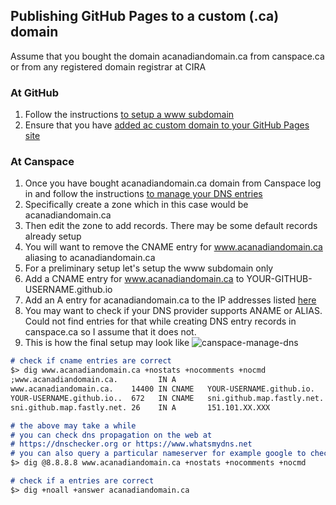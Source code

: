 ## Publishing GitHub Pages to a custom (.ca) domain

Assume that you bought the domain acanadiandomain.ca from canspace.ca or from any registered domain registrar at CIRA

### At GitHub 
1. Follow the instructions [to setup a www subdomain](https://help.github.com/articles/setting-up-a-www-subdomain/)
2. Ensure that you have [added ac custom domain to your GitHub Pages site](https://help.github.com/articles/adding-or-removing-a-custom-domain-for-your-github-pages-site/)

### At Canspace
1. Once you have bought acanadiandomain.ca domain from Canspace log in and follow the instructions [to manage your DNS entries](https://www.canspace.ca/clients/knowledgebase/32/How-do-I-manage-DNS-entries.html)
2. Specifically create a zone which in this case would be acanadiandomain.ca
3. Then edit the zone to add records. There may be some default records already setup
4. You will want to remove the CNAME entry for www.acanadiandomain.ca aliasing to acanadiandomain.ca
5. For a preliminary setup let's setup the www subdomain only
6. Add a CNAME entry for www.acanadiandomain.ca to YOUR-GITHUB-USERNAME.github.io 
7. Add an A entry for acanadiandomain.ca to the IP addresses listed [here](https://help.github.com/articles/setting-up-an-apex-domain/#configuring-a-records-with-your-dns-provider) 
8. You may want to check if your DNS provider supports ANAME or ALIAS. Could not find entries for that while creating DNS entry records in canspace.ca so I assume that it does not.
9. This is how the final setup may look like ![canspace-manage-dns](https://anshumania.github.io/codenotes/githubpages/images/canspace-manage-dns.png)

```markdown
# check if cname entries are correct
$> dig www.acanadiandomain.ca +nostats +nocomments +nocmd
;www.acanadiandomain.ca.		 IN	A
www.acanadiandomain.ca.	   14400 IN	CNAME	YOUR-USERNAME.github.io.
YOUR-USERNAME.github.io..  672	 IN	CNAME	sni.github.map.fastly.net.
sni.github.map.fastly.net. 26	 IN	A		151.101.XX.XXX

# the above may take a while
# you can check dns propagation on the web at 
# https://dnschecker.org or https://www.whatsmydns.net
# you can also query a particular nameserver for example google to check propagation
$> dig @8.8.8.8 www.acanadiandomain.ca +nostats +nocomments +nocmd

# check if a entries are correct
$> dig +noall +answer acanadiandomain.ca